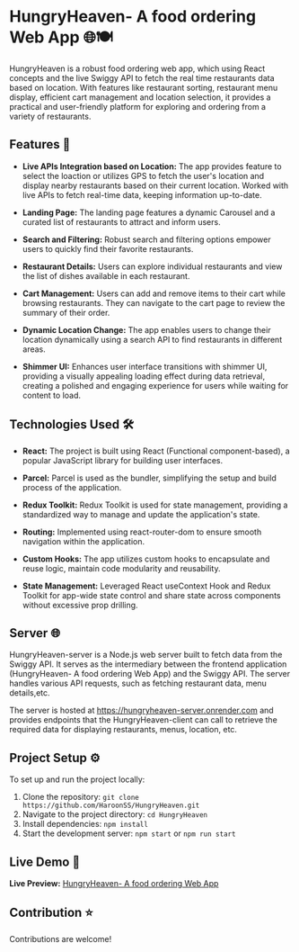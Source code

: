 # HungryHeaven- A food ordering Web App 🌐🍽️

HungryHeaven is a robust food ordering web app, which using React concepts and the live Swiggy API to fetch the real time restaurants data based on location. With features like restaurant sorting, restaurant menu display, efficient cart management and location selection, it provides a practical and user-friendly platform for exploring and ordering from a variety of restaurants.

## Features 🎯

- **Live APIs Integration based on Location:** The app provides feature to select the loaction or utilizes GPS to fetch the user's location and display nearby restaurants based on their current location. Worked with live APIs to fetch real-time data, keeping information up-to-date.  

- **Landing Page:** The landing page features a dynamic Carousel and a curated list of restaurants to attract and inform users.

- **Search and Filtering:** Robust search and filtering options empower users to quickly find their favorite restaurants.

- **Restaurant Details:** Users can explore individual restaurants and view the list of dishes available in each restaurant.

- **Cart Management:** Users can add and remove items to their cart while browsing restaurants. They can navigate to the cart page to review the summary of their order.

- **Dynamic Location Change:** The app enables users to change their location dynamically using a search API to find restaurants in different areas.

- **Shimmer UI:** Enhances user interface transitions with shimmer UI, providing a visually appealing loading effect during data retrieval, creating a polished and engaging experience for users while waiting for content to load.

## Technologies Used 🛠️

- **React:** The project is built using React (Functional component-based), a popular JavaScript library for building user interfaces.

- **Parcel:** Parcel is used as the bundler, simplifying the setup and build process of the application.

- **Redux Toolkit:** Redux Toolkit is used for state management, providing a standardized way to manage and update the application's state.

- **Routing:** Implemented using react-router-dom to ensure smooth navigation within the application.

- **Custom Hooks:** The app utilizes custom hooks to encapsulate and reuse logic, maintain code modularity and reusability.

- **State Management:** Leveraged React useContext Hook and Redux Toolkit for app-wide state control and share state across components without excessive prop drilling.

## Server 🌐

HungryHeaven-server is a Node.js web server built to fetch data from the Swiggy API. It serves as the intermediary between the frontend application (HungryHeaven- A food ordering Web App) and the Swiggy API. The server handles various API requests, such as fetching restaurant data, menu details,etc.

The server is hosted at https://hungryheaven-server.onrender.com and provides endpoints that the HungryHeaven-client can call to retrieve the required data for displaying restaurants, menus, location, etc.

## Project Setup ⚙️

To set up and run the project locally:

1. Clone the repository: `git clone https://github.com/HaroonSS/HungryHeaven.git`
2. Navigate to the project directory: `cd HungryHeaven`
3. Install dependencies: `npm install`
4. Start the development server: `npm start` or `npm run start`

## Live Demo 🚀

**Live Preview:** [HungryHeaven- A food ordering Web App](https://hungry-heaven.vercel.app/)

## Contribution ⭐️

Contributions are welcome! 
